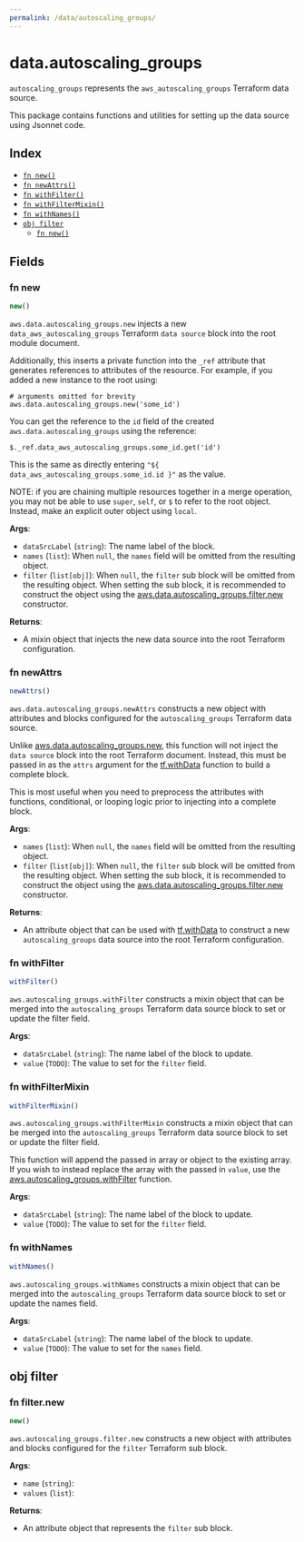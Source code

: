```yaml
---
permalink: /data/autoscaling_groups/
---
```


# data.autoscaling_groups

`autoscaling_groups` represents the `aws_autoscaling_groups` Terraform data source.



This package contains functions and utilities for setting up the data source using Jsonnet code.


## Index

* [`fn new()`](#fn-new)
* [`fn newAttrs()`](#fn-newattrs)
* [`fn withFilter()`](#fn-withfilter)
* [`fn withFilterMixin()`](#fn-withfiltermixin)
* [`fn withNames()`](#fn-withnames)
* [`obj filter`](#obj-filter)
  * [`fn new()`](#fn-filternew)

## Fields

### fn new

```ts
new()
```


`aws.data.autoscaling_groups.new` injects a new `data_aws_autoscaling_groups` Terraform `data source`
block into the root module document.

Additionally, this inserts a private function into the `_ref` attribute that generates references to attributes of the
resource. For example, if you added a new instance to the root using:

    # arguments omitted for brevity
    aws.data.autoscaling_groups.new('some_id')

You can get the reference to the `id` field of the created `aws.data.autoscaling_groups` using the reference:

    $._ref.data_aws_autoscaling_groups.some_id.get('id')

This is the same as directly entering `"${ data_aws_autoscaling_groups.some_id.id }"` as the value.

NOTE: if you are chaining multiple resources together in a merge operation, you may not be able to use `super`, `self`,
or `$` to refer to the root object. Instead, make an explicit outer object using `local`.

**Args**:
  - `dataSrcLabel` (`string`): The name label of the block.
  - `names` (`list`):  When `null`, the `names` field will be omitted from the resulting object.
  - `filter` (`list[obj]`):  When `null`, the `filter` sub block will be omitted from the resulting object. When setting the sub block, it is recommended to construct the object using the [aws.data.autoscaling_groups.filter.new](#fn-autoscalinggroupsfilternew) constructor.

**Returns**:
- A mixin object that injects the new data source into the root Terraform configuration.


### fn newAttrs

```ts
newAttrs()
```


`aws.data.autoscaling_groups.newAttrs` constructs a new object with attributes and blocks configured for the `autoscaling_groups`
Terraform data source.

Unlike [aws.data.autoscaling_groups.new](#fn-autoscalinggroupsnew), this function will not inject the `data source`
block into the root Terraform document. Instead, this must be passed in as the `attrs` argument for the
[tf.withData](https://github.com/tf-libsonnet/core/tree/main/docs#fn-withdata) function to build a complete block.

This is most useful when you need to preprocess the attributes with functions, conditional, or looping logic prior to
injecting into a complete block.

**Args**:
  - `names` (`list`):  When `null`, the `names` field will be omitted from the resulting object.
  - `filter` (`list[obj]`):  When `null`, the `filter` sub block will be omitted from the resulting object. When setting the sub block, it is recommended to construct the object using the [aws.data.autoscaling_groups.filter.new](#fn-autoscalinggroupsfilternew) constructor.

**Returns**:
  - An attribute object that can be used with [tf.withData](https://github.com/tf-libsonnet/core/tree/main/docs#fn-withdata) to construct a new `autoscaling_groups` data source into the root Terraform configuration.


### fn withFilter

```ts
withFilter()
```

`aws.autoscaling_groups.withFilter` constructs a mixin object that can be merged into the `autoscaling_groups`
Terraform data source block to set or update the filter field.



**Args**:
  - `dataSrcLabel` (`string`): The name label of the block to update.
  - `value` (`TODO`): The value to set for the `filter` field.


### fn withFilterMixin

```ts
withFilterMixin()
```

`aws.autoscaling_groups.withFilterMixin` constructs a mixin object that can be merged into the `autoscaling_groups`
Terraform data source block to set or update the filter field.

This function will append the passed in array or object to the existing array. If you wish
to instead replace the array with the passed in `value`, use the [aws.autoscaling_groups.withFilter](TODO)
function.


**Args**:
  - `dataSrcLabel` (`string`): The name label of the block to update.
  - `value` (`TODO`): The value to set for the `filter` field.


### fn withNames

```ts
withNames()
```

`aws.autoscaling_groups.withNames` constructs a mixin object that can be merged into the `autoscaling_groups`
Terraform data source block to set or update the names field.



**Args**:
  - `dataSrcLabel` (`string`): The name label of the block to update.
  - `value` (`TODO`): The value to set for the `names` field.


## obj filter



### fn filter.new

```ts
new()
```


`aws.autoscaling_groups.filter.new` constructs a new object with attributes and blocks configured for the `filter`
Terraform sub block.



**Args**:
  - `name` (`string`): 
  - `values` (`list`): 

**Returns**:
  - An attribute object that represents the `filter` sub block.
